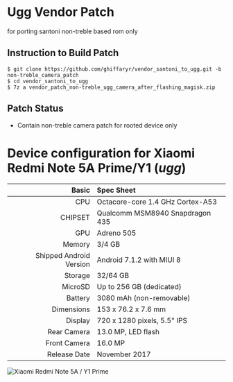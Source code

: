 # Ugg Vendor Patch
for porting santoni non-treble based rom only

## Instruction to Build Patch
```
$ git clone https://github.com/ghiffaryr/vendor_santoni_to_ugg.git -b non-treble_camera_patch
$ cd vendor_santoni_to_ugg
$ 7z a vendor_patch_non-treble_ugg_camera_after_flashing_magisk.zip
```
## Patch Status
- Contain non-treble camera patch for rooted device only

Device configuration for Xiaomi Redmi Note 5A Prime/Y1 (_ugg_)
=====================================================

Basic   | Spec Sheet
-------:|:-------------------------
CPU     | Octacore-core 1.4 GHz Cortex-A53
CHIPSET | Qualcomm MSM8940 Snapdragon 435
GPU     | Adreno 505
Memory  | 3/4 GB
Shipped Android Version | Android 7.1.2 with MIUI 8
Storage | 32/64 GB
MicroSD | Up to 256 GB (dedicated)
Battery | 3080 mAh (non-removable)
Dimensions | 153 x 76.2 x 7.6 mm
Display | 720 x 1280 pixels, 5.5" IPS
Rear Camera  | 13.0 MP, LED flash
Front Camera | 16.0 MP
Release Date | November 2017

![Xiaomi Redmi Note 5A / Y1 Prime](https://fdn2.gsmarena.com/vv/pics/xiaomi/xiaomi-redmi-note-5a-1.jpg "Xiaomi Redmi Note 5A/Y1 Prime")
